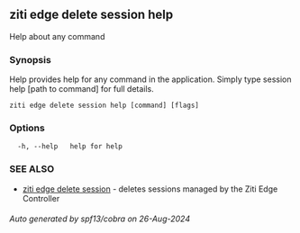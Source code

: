 ## ziti edge delete session help

Help about any command

### Synopsis

Help provides help for any command in the application.
Simply type session help [path to command] for full details.

```
ziti edge delete session help [command] [flags]
```

### Options

```
  -h, --help   help for help
```

### SEE ALSO

* [ziti edge delete session](../session.md)	 - deletes sessions managed by the Ziti Edge Controller

###### Auto generated by spf13/cobra on 26-Aug-2024
